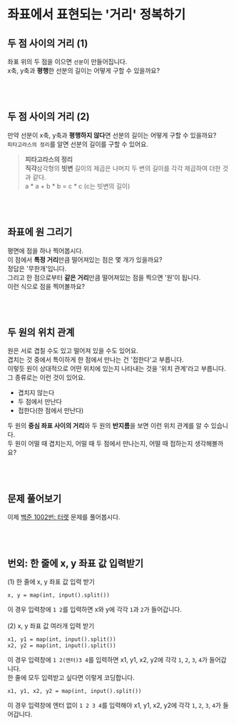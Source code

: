 # 좌표에서 표현되는 '거리' 정복하기

## 두 점 사이의 거리 (1)  
좌표 위의 두 점을 이으면 `선분`이 만들어집니다.  
x축, y축과 **평행**한 선분의 길이는 어떻게 구할 수 있을까요?  

<br>
<br>


## 두 점 사이의 거리 (2)
만약 선분이 x축, y축과 **평행하지 않다**면 선분의 길이는 어떻게 구할 수 있을까요?  
`피타고라스의 정리`를 알면 선분의 길이를 구할 수 있어요.  

> **피타고라스의 정리**  
> **직각**삼각형의 **빗변** 길이의 제곱은 나머지 두 변의 길이를 각각 제곱하여 더한 것과 같다.  
> a * a + b * b = c * c (c는 빗변의 길이)  

<br>
<br>


## 좌표에 원 그리기
평면에 점을 하나 찍어봅시다.  
이 점에서 **특정 거리**만큼 떨어져있는 점은 몇 개가 있을까요?  
정답은 '무한개'입니다.  
그리고 한 점으로부터 **같은 거리**만큼 떨어져있는 점을 찍으면 '원'이 됩니다.  
이런 식으로 점을 찍어볼까요?  

<br>
<br>


## 두 원의 위치 관계
원은 서로 겹칠 수도 있고 떨어져 있을 수도 있어요.  
겹치는 것 중에서 특이하게 한 점에서 만나는 건 '접한다'고 부릅니다.  
이렇듯 원이 상대적으로 어떤 위치에 있는지 나타내는 것을 '위치 관계'라고 부릅니다.  
그 종류로는 이런 것이 있어요.  
- 겹치지 않는다
- 두 점에서 만난다
- 접한다(한 점에서 만난다)

두 원의 **중심 좌표 사이의 거리**와 두 원의 **반지름**을 보면 이런 위치 관계를 알 수 있습니다.  
두 원이 어떨 때 겹치는지, 어떨 때 두 점에서 만나는지, 어떨 때 접하는지 생각해볼까요?  

<br>
<br>


## 문제 풀어보기
이제 [백준 1002번: 터렛](https://www.acmicpc.net/problem/1002) 문제를 풀어봅시다.  

<br>
<br>


## 번외: 한 줄에 x, y 좌표 값 입력받기
(1) 한 줄에 x, y 좌표 값 입력 받기  
```
x, y = map(int, input().split())
```
이 경우 입력창에 `1 2`를 입력하면 x와 y에 각각 `1`과 `2`가 들어갑니다.  
<br>
(2) x, y 좌표 값 여러개 입력 받기
```
x1, y1 = map(int, input().split())
x2, y2 = map(int, input().split())
```
이 경우 입력창에 `1 2(엔터)3 4`를 입력하면 x1, y1, x2, y2에 각각 `1`, `2`, `3`, `4`가 들어갑니다.  
한 줄에 모두 입력받고 싶다면 이렇게 코딩합니다.
```
x1, y1, x2, y2 = map(int, input().split())
```
이 경우 입력창에 엔터 없이 `1 2 3 4`를 입력해야 x1, y1, x2, y2에 각각 `1`, `2`, `3`, `4`가 들어갑니다.  
